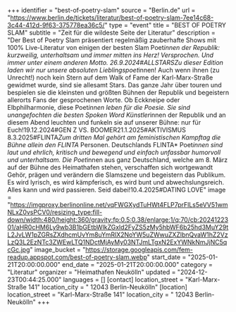 +++
identifier = "best-of-poetry-slam"
source = "Berlin.de"
url = "https://www.berlin.de/tickets/literatur/best-of-poetry-slam-7ee14c68-3c44-412d-9f63-375778ea36c5/"
type = "event"
title = "BEST OF POETRY SLAM"
subtitle = "Zeit für die wildeste Seite der Literatur"
description = "Der Best of Poetry Slam präsentiert regelmäßig zauberhafte Shows mit 100% Live-Literatur von einigen der besten Slam Poet*innen der Republik: kurzweilig, unterhaltsam und immer mitten ins Herz! Versprochen. Und immer unter einem anderen Motto. 26.9.2024#ALLSTARSZu dieser Edition laden wir nur unsere absoluten Lieblingspoet*innen! Auch wenn ihnen (zu Unrecht!) noch kein Stern auf dem Walk of Fame der Karl-Marx-Straße gewidmet wurde, sind sie allesamt Stars. Das ganze Jahr über touren und bespielen sie die kleinsten und größten Bühnen der Republik und begeistern allerorts Fans der gesprochenen Worte. Ob Eckkneipe oder Elbphilharmonie, diese Poet*innen leben für die Poesie. Sie sind unangefochten die besten Spoken Word Künstler*innen der Republik und an diesem Abend leuchten und funkeln sie auf unserer Bühne: nur für Euch!19.12.2024#GEN Z VS. BOOMER21.1.2025#AKTIVISMUS 8.3.2025#FLINTA*Zum dritten Mal gehört am feministischen Kampftag die Bühne allein den FLINTA* Personen. Deutschlands FLINTA* Poet*innen sind laut und ehrlich, kritisch und bewegend und einfach unfassbar humorvoll und unterhaltsam. Die Poet*innen aus ganz Deutschland, welche am 8. März auf der Bühne des Heimathafen stehen, verschaffen sich wortgewandt Gehör, prägen und verändern die Slamszene und begeistern das Publikum. Es wird lyrisch, es wird kämpferisch, es wird bunt und abwechslungsreich. Alles kann und wird passieren. Seid dabei!10.4.2025#DATING  LOVE"
image = "https://imgproxy.berlinonline.net/vqFWGXydTuHWt4FLP7prFlLs5eVV51wmNLxZ0vsPCV0/resizing_type:fill-down/width:480/height:360/gravity:fp:0.5:0.38/enlarge:1/q:70/cb:2024122301/aHR0cHM6Ly9wb3B1bGEtbWlkZGxld2FyZS5zMy5hbWF6b25hd3MuY29tL2JvLW1pZGRsZXdhcmUvYm8uYmRlX2NoYW5uZWwuZXZlbnQvaW1hZ2VzLzQ3L2EzNTc3ZWEwLTQ1NDctMjAyMy03NTJmLTgxN2ExYWNkNmJjNC5qcGc.jpg"
image_bucket = "https://storage.googleapis.com/fem-readup.appspot.com/best-of-poetry-slam.webp"
start_date = "2025-01-21T20:00:00.000"
end_date = "2025-01-21T20:00:00.000"
category = "Literatur"
organizer = "Heimathafen Neukölln"
updated = "2024-12-23T00:44:25.000"
languages = []
[contact]
location_street = "Karl-Marx-Straße 141"
location_city = " 12043 Berlin-Neukölln"
[location]
location_street = "Karl-Marx-Straße 141"
location_city = " 12043 Berlin-Neukölln"
+++